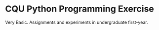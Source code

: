 #  CQU Python Programming Exercise

Very Basic.
Assignments and experiments in undergraduate first-year.
